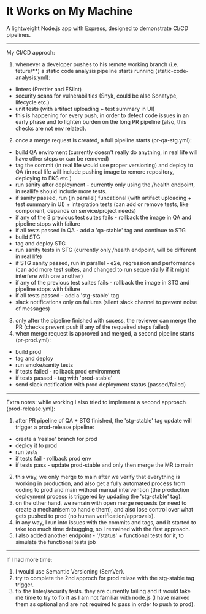 # It Works on My Machine

A lightweight Node.js app with Express, designed to demonstrate CI/CD pipelines.

---

My CI/CD approch:
1. whenever a developer pushes to his remote working branch (i.e. feture/**) a static code analysis pipeline starts running (static-code-analysis.yml):
  - linters (Prettier and ESlint)
  - security scans for vulnerabilities (Snyk, could be also Sonatype, lifecycle etc.)
  - unit tests (with artifact uploading + test summary in UI)
  - this is happening for every push, in order to detect code issues in an early phase and to lighten burden on the long PR pipeline (also, this checks are not env related).
2. once a merge request is created, a full pipeline starts (pr-qa-stg.yml):
  - build QA enviroment (currently doesn't really do anything, in real life will have other steps or can be removed)
  - tag the commit (in real life would use proper versioning) and deploy to QA (in real life will include pushing image to remore repository, deploying to EKS etc.)
  - run sanity after deployment - currently only using the /health endpoint, in reallife should include more tests.
  - if sanity passed, run (in parallel) funcational (with artifact uploading + test summary in UI) + integration tests (can add or remove tests, like component, depands on service/project needs)
  - if any of the 3 previous test suites fails - rollback the image in QA and pipeline stops with failure
  - if all tests passed in QA - add a 'qa-stable' tag and continue to STG
  - build STG
  - tag and deploy STG
  - run sanity tests in STG (currently only /health endpoint, will be different in real life)
  - if STG sanity passed, run in parallel - e2e, regression and performance (can add more test suites, and changed to run sequentially if it might interfere with one another)
  - if any of the previous test suites fails - rollback the image in STG and pipeline stops with failure
  - if all tests passed - add a 'stg-stable' tag
  - slack notifications only on failures (silent slack channel to prevent noise of messages)
3. only after the pipeline finished with sucess, the reviewer can merge the PR (checks prevent push if any of the requeired steps failed)
4. when merge request is approved and merged, a second pipeline starts (pr-prod.yml):
  - build prod
  - tag and deploy
  - run smoke/sanity tests
  - if tests failed - rollback prod environment
  - if tests passed - tag with 'prod-stable'
  - send slack notification with prod deployment status (passed/failed)

---

Extra notes:
while working I also tried to implement a second approach (prod-release.yml):
1. after PR pipeline of QA + STG finished, the 'stg-stable' tag update will trigger a prod-release pipeline:
  - create a 'realse' branch for prod
  - deploy it to prod
  - run tests
  - if tests fail - rollback prod env
  - if tests pass - update prod-stable and only then merge the MR to main
2. this way, we only merge to main after we verify that everything is working in production, and also get a fully automated process from coding to prod and main without manual intervention (the production deployment process is triggered by updating the 'stg-stable' tag).
3. on the other hand, we remain with open merge requests (or need to create a mechanisem to handle them), and also lose control over what gets pushed to prod (no human verification/approvals).
4. in any way, I run into issues with the commits and tags, and it started to take too much time debugging, so I remained with the first approach.
5. I also added another endpoint - '/status' + functional tests for it, to simulate the functional tests job

---

If I had more time:
1. I would use Semantic Versioning (SemVer).
2. try to complete the 2nd approch for prod relase with the stg-stable tag trigger.
3. fix the linter/security tests. they are currently failing and it would take me time to try to fix it as I am not familiar with node.js (I have marked them as optional and are not required to pass in order to push to prod).
